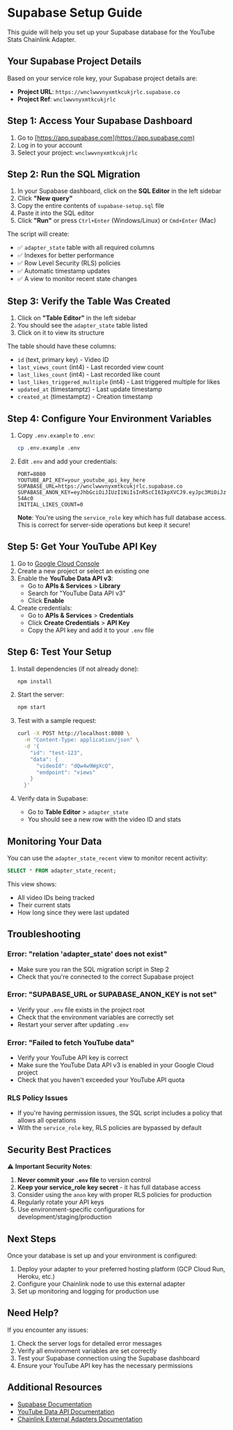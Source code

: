 # Supabase Setup Guide

This guide will help you set up your Supabase database for the YouTube Stats Chainlink Adapter.

## Your Supabase Project Details

Based on your service role key, your Supabase project details are:
- **Project URL**: `https://wnclwwvnyxmtkcukjrlc.supabase.co`
- **Project Ref**: `wnclwwvnyxmtkcukjrlc`

## Step 1: Access Your Supabase Dashboard

1. Go to [https://app.supabase.com](https://app.supabase.com)
2. Log in to your account
3. Select your project: `wnclwwvnyxmtkcukjrlc`

## Step 2: Run the SQL Migration

1. In your Supabase dashboard, click on the **SQL Editor** in the left sidebar
2. Click **"New query"**
3. Copy the entire contents of `supabase-setup.sql` file
4. Paste it into the SQL editor
5. Click **"Run"** or press `Ctrl+Enter` (Windows/Linux) or `Cmd+Enter` (Mac)

The script will create:
- ✅ `adapter_state` table with all required columns
- ✅ Indexes for better performance
- ✅ Row Level Security (RLS) policies
- ✅ Automatic timestamp updates
- ✅ A view to monitor recent state changes

## Step 3: Verify the Table Was Created

1. Click on **"Table Editor"** in the left sidebar
2. You should see the `adapter_state` table listed
3. Click on it to view its structure

The table should have these columns:
- `id` (text, primary key) - Video ID
- `last_views_count` (int4) - Last recorded view count
- `last_likes_count` (int4) - Last recorded like count
- `last_likes_triggered_multiple` (int4) - Last triggered multiple for likes
- `updated_at` (timestamptz) - Last update timestamp
- `created_at` (timestamptz) - Creation timestamp

## Step 4: Configure Your Environment Variables

1. Copy `.env.example` to `.env`:
   ```bash
   cp .env.example .env
   ```

2. Edit `.env` and add your credentials:
   ```env
   PORT=8080
   YOUTUBE_API_KEY=your_youtube_api_key_here
   SUPABASE_URL=https://wnclwwvnyxmtkcukjrlc.supabase.co
   SUPABASE_ANON_KEY=eyJhbGciOiJIUzI1NiIsInR5cCI6IkpXVCJ9.eyJpc3MiOiJzdXBhYmFzZSIsInJlZiI6InduY2x3d3ZueXhtdGtjdWtqcmxjIiwicm9sZSI6InNlcnZpY2Vfcm9sZSIsImlhdCI6MTc2MTI1NDI1MSwiZXhwIjoyMDc2ODMwMjUxfQ.KLbUGzoFKB7y4wFyywPP_gkulNOulC0bF4WDY-54Ac0
   INITIAL_LIKES_COUNT=0
   ```

   **Note**: You're using the `service_role` key which has full database access. This is correct for server-side operations but keep it secure!

## Step 5: Get Your YouTube API Key

1. Go to [Google Cloud Console](https://console.cloud.google.com/)
2. Create a new project or select an existing one
3. Enable the **YouTube Data API v3**:
   - Go to **APIs & Services** > **Library**
   - Search for "YouTube Data API v3"
   - Click **Enable**
4. Create credentials:
   - Go to **APIs & Services** > **Credentials**
   - Click **Create Credentials** > **API Key**
   - Copy the API key and add it to your `.env` file

## Step 6: Test Your Setup

1. Install dependencies (if not already done):
   ```bash
   npm install
   ```

2. Start the server:
   ```bash
   npm start
   ```

3. Test with a sample request:
   ```bash
   curl -X POST http://localhost:8080 \
     -H "Content-Type: application/json" \
     -d '{
       "id": "test-123",
       "data": {
         "videoId": "dQw4w9WgXcQ",
         "endpoint": "views"
       }
     }'
   ```

4. Verify data in Supabase:
   - Go to **Table Editor** > `adapter_state`
   - You should see a new row with the video ID and stats

## Monitoring Your Data

You can use the `adapter_state_recent` view to monitor recent activity:

```sql
SELECT * FROM adapter_state_recent;
```

This view shows:
- All video IDs being tracked
- Their current stats
- How long since they were last updated

## Troubleshooting

### Error: "relation 'adapter_state' does not exist"
- Make sure you ran the SQL migration script in Step 2
- Check that you're connected to the correct Supabase project

### Error: "SUPABASE_URL or SUPABASE_ANON_KEY is not set"
- Verify your `.env` file exists in the project root
- Check that the environment variables are correctly set
- Restart your server after updating `.env`

### Error: "Failed to fetch YouTube data"
- Verify your YouTube API key is correct
- Make sure the YouTube Data API v3 is enabled in your Google Cloud project
- Check that you haven't exceeded your YouTube API quota

### RLS Policy Issues
- If you're having permission issues, the SQL script includes a policy that allows all operations
- With the `service_role` key, RLS policies are bypassed by default

## Security Best Practices

⚠️ **Important Security Notes**:
1. **Never commit your `.env` file** to version control
2. **Keep your service_role key secret** - it has full database access
3. Consider using the `anon` key with proper RLS policies for production
4. Regularly rotate your API keys
5. Use environment-specific configurations for development/staging/production

## Next Steps

Once your database is set up and your environment is configured:
1. Deploy your adapter to your preferred hosting platform (GCP Cloud Run, Heroku, etc.)
2. Configure your Chainlink node to use this external adapter
3. Set up monitoring and logging for production use

## Need Help?

If you encounter any issues:
1. Check the server logs for detailed error messages
2. Verify all environment variables are set correctly
3. Test your Supabase connection using the Supabase dashboard
4. Ensure your YouTube API key has the necessary permissions

## Additional Resources

- [Supabase Documentation](https://supabase.com/docs)
- [YouTube Data API Documentation](https://developers.google.com/youtube/v3)
- [Chainlink External Adapters Documentation](https://docs.chain.link/chainlink-nodes/external-adapters/external-adapters)
